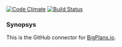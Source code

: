 [![Code Climate](https://codeclimate.com/github/Assembla/bigplans-github-connector.png)](https://codeclimate.com/github/Assembla/bigplans-github-connector)
[![Build Status](https://travis-ci.org/Assembla/bigplans-github-connector.png?branch=master)](https://travis-ci.org/Assembla/bigplans-github-connector)


### Synopsys

This is the GitHub connector for [BigPlans.io](https://bigplans.io).
